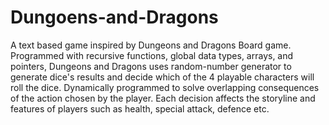 # Dungoens-and-Dragons
A text based game inspired by Dungeons and Dragons Board game. Programmed with recursive functions, global data types, arrays, and pointers, Dungeons and Dragons uses random-number generator to generate dice's results and decide which of the 4 playable characters will roll the dice. Dynamically programmed to solve overlapping consequences of the action chosen by the player. Each decision affects the storyline and features of players such as health, special attack, defence etc.